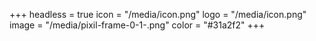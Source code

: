 +++
headless = true
icon = "/media/icon.png"
logo = "/media/icon.png"
image = "/media/pixil-frame-0-1-.png"
color = "#31a2f2"
+++
